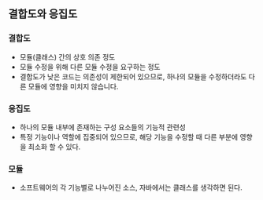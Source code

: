 ## 결합도와 응집도

### 결합도
- 모듈(클래스) 간의 상호 의존 정도
- 모듈 수정을 위해 다른 모듈 수정을 요구하는 정도
- 결합도가 낮은 코드는 의존성이 제한되어 있으므로, 하나의 모듈을 수정하더라도 다른 모듈에 영향을 미치지 않습니다.

### 응집도
- 하나의 모듈 내부에 존재하는 구성 요소들의 기능적 관련성
- 특정 기능이나 역할에 집중되어 있으므로, 해당 기능을 수정할 때 다른 부분에 영향을 최소화 할 수 있다.

### 모듈
- 소프트웨어의 각 기능별로 나누어진 소스, 자바에서는 클래스를 생각하면 된다.